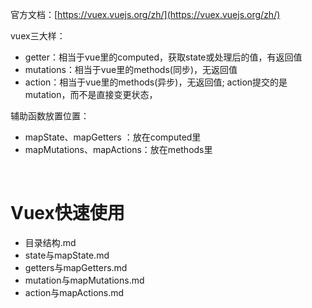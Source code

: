 官方文档：[https://vuex.vuejs.org/zh/](https://vuex.vuejs.org/zh/)

vuex三大样：
- getter：相当于vue里的computed，获取state或处理后的值，有返回值
- mutations：相当于vue里的methods(同步)，无返回值
- action：相当于vue里的methods(异步)，无返回值; action提交的是mutation，而不是直接变更状态，

辅助函数放置位置：
- mapState、mapGetters ：放在computed里
- mapMutations、mapActions：放在methods里

<br>

# Vuex快速使用

- 目录结构.md
- state与mapState.md
- getters与mapGetters.md
- mutation与mapMutations.md
- action与mapActions.md
